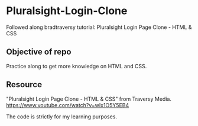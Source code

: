 # Pluralsight-Login-Clone
Followed along bradtraversy tutorial: Pluralsight Login Page Clone - HTML & CSS

## Objective of repo
Practice along to get more knowledge on HTML and CSS.

## Resource
"Pluralsight Login Page Clone - HTML & CSS" from Traversy Media. https://www.youtube.com/watch?v=wIx1O5Y5EB4

The code is strictly for my learning purposes.

